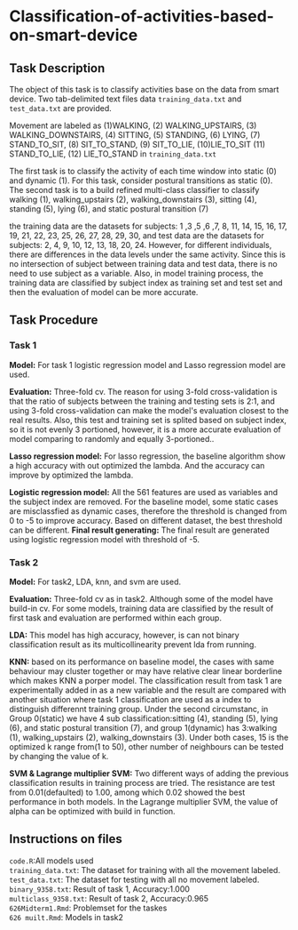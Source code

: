 # Classification-of-activities-based-on-smart-device

## Task Description 

The object of this task is to classify activities base on the data from smart device. Two tab-delimited text files data ```training_data.txt``` and ```test_data.txt``` are provided. 

Movement are labeled as (1)WALKING,   (2) WALKING_UPSTAIRS,  (3) WALKING_DOWNSTAIRS, (4) SITTING,  (5) STANDING, (6) LYING,            (7) STAND_TO_SIT,      (8) SIT_TO_STAND,      (9) SIT_TO_LIE,        (10)LIE_TO_SIT        (11) STAND_TO_LIE,     (12) LIE_TO_STAND in ```training_data.txt``` 


The first task is to classify the activity of each time window into static (0) and dynamic (1). For this task, consider postural transitions as static (0).   
The second task is to a build refined multi-class classifier to classify walking (1), walking_upstairs (2), walking_downstairs (3), sitting (4), standing (5), lying (6), and static postural transition (7)

the training data are the datasets for subjects: 1 ,3 ,5 ,6 ,7, 8, 11, 14, 15, 16, 17, 19, 21, 22, 23, 25, 26, 27, 28, 29, 30, and test data are the datasets for subjects: 2, 4, 9, 10, 12, 13, 18, 20, 24. 
However, for different individuals, there are differences in the data levels under the same activity. Since this is no intersection of subject between training data and test data, there is no need to use subject as a variable. Also, in model training process, the training data are classified by subject index as training set and test set and then the evaluation of model can be more accurate.

## Task Procedure
### Task 1 
**Model:**  For task 1 logistic regression model and Lasso regression model are used.

**Evaluation:**  Three-fold cv. The reason for using 3-fold cross-validation is that the ratio of subjects between the training and testing sets is 2:1, and using 3-fold cross-validation can make the model's evaluation closest to the real results. Also, this test and training set is splited based on subject index, so it is not evenly 3 portioned, however, it is a more accurate evaluation of model comparing to randomly and equally 3-portioned..

**Lasso regression model:** For lasso regression, the baseline algorithm show a high accuracy with out optimized the lambda. And the accuracy can improve by optimized the lambda.  

**Logistic regression model:** All the 561 features are used as variables and the subject index are removed. For the baseline model, some static cases are misclassfied as dynamic cases, therefore the threshold is changed from 0 to -5 to improve accuracy. Based on different dataset, the best threshold can be different.
**Final result generating:** The final result are generated using logistic regression model with threshold of -5.

### Task 2  

**Model:**  For task2, LDA, knn, and svm are used.  

**Evaluation:**  Three-fold cv as in task2. Although some of the model have build-in cv. For some models, training data are classified by the result of first task and evaluation are performed within each group.

**LDA:** This model has high accuracy, however, is can not binary classification result as its  multicollinearity prevent lda from running.  

**KNN:** based on its performance on baseline model, the cases with same behaviour may cluster together or may have relative clear linear borderline  which makes KNN a porper model. The classification result from task 1 are experimentally added in as a new variable and the result are compared with another situation where task 1 classification are used as a index to distinguish differennt training group. Under the second circumstanc, in Group 0(static) we have 4 sub classification:sitting (4), standing (5), lying (6), and static postural transition (7), and group 1(dynamic) has 3:walking (1), walking_upstairs (2), walking_downstairs (3). Under both cases, 15 is the optimized k range from(1 to 50), other number of neighbours can be tested by changing the value of k.

**SVM & Lagrange multiplier SVM:**  Two different ways of adding the previous classification results in training process are tried. The resistance are test from 0.01(defaulted) to 1.00, among which 0.02 showed the best performance in both models. In the Lagrange multiplier SVM, the value of alpha can be optimized with build in function.


## Instructions on files
```code.R```:All models used  
```training_data.txt```: The dataset for training with all the movement labeled.     
```test_data.txt```: The dataset for testing with all no movement labeled.       
```binary_9358.txt```: Result of task 1, Accuracy:1.000    
```multiclass_9358.txt```: Result of task 2, Accuracy:0.965  
```626Midterm1.Rmd```: Problemset for the taskes   
```626 muilt.Rmd```: Models in task2





